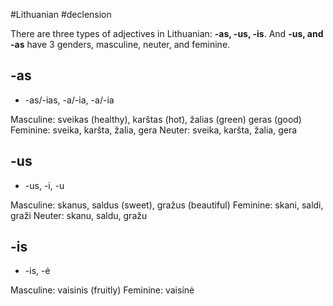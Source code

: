 #Lithuanian #declension 

There are three types of adjectives in Lithuanian: __-as, -us, -is__. And __-us, and -as__ have 3 genders, masculine, neuter, and feminine.

## -as

- -as/-ias, -a/-ia, -a/-ia

Masculine: sveikas (healthy), karštas (hot), žalias (green) geras (good)
Feminine: sveika, karšta, žalia, gera
Neuter: sveika, karšta, žalia, gera

## -us

- -us, -i, -u

Masculine: skanus, saldus (sweet), gražus (beautiful)
Feminine: skani, saldi, graži
Neuter: skanu, saldu, gražu

## -is

- -is, -ė

Masculine: vaisinis (fruitly)
Feminine: vaisinė